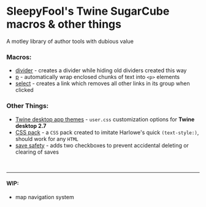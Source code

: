 # SleepyFool's Twine SugarCube macros & other things

A motley library of author tools with dubious value

### Macros:

  - [divider](./divider_macro) - creates a divider while hiding old dividers created this way
  - [p](./p_macro) - automatically wrap enclosed chunks of text into `<p>` elements
  - [select](./select_macro) - creates a link which removes all other links in its group when clicked

### Other Things:

  - [Twine desktop app themes](./Twine_themes) - `user.css` customization options for <b>Twine desktop 2.7</b>
  - [CSS pack](./css_pack) - a `CSS` pack created to imitate Harlowe's quick `(text-style:)`, should work for any `HTML`
  - [save safety](./save_safety/) - adds two checkboxes to prevent accidental deleting or clearing of saves
  
&nbsp;

___

#### WIP:
  - map navigation system


